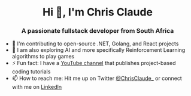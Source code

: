 <link rel="stylesheet" href="https://cdn.jsdelivr.net/gh/devicons/devicon@master/devicon.min.css">

<h1 align="center">Hi 👋, I'm Chris Claude</h1>
<h3 align="center">A passionate fullstack developer from South Africa</h3>

- 🔭 I'm contributing to open-source .NET, Golang, and React projects
- 🌱 I am also exploring AI and more specifically Reinforcement Learning algorithms to play games
- ⚡ Fun fact: I have a [YouTube channel](https://www.youtube.com/@chrisclaude) that publishes project-based coding tutorials 
- 📫 How to reach me: Hit me up on Twitter [@ChrisClaude_](https://twitter.com/ChrisClaude_) or connect with me on [LinkedIn](https://www.linkedin.com/in/claude-de-tchambila-a720ba143/) 
<!--

Here are some ideas to get you started:

- 🔭 I’m currently working on ...
- 🌱 I’m currently learning ...
- 👯 I’m looking to collaborate on ...
- 🤔 I’m looking for help with ...
- 💬 Ask me about ...
- 📫 How to reach me: ...
- 😄 Pronouns: ...
- ⚡ Fun fact: ...
-->
